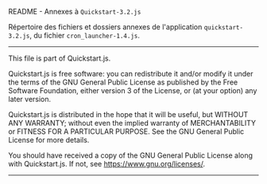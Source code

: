 
README - Annexes à `Quickstart-3.2.js`

Répertoire des fichiers et dossiers annexes de l'application `quickstart-3.2.js`, du fichier `cron_launcher-1.4.js`.
        

---------------------------------------------------------------------------------------------------------------------


This file is part of Quickstart.js.

Quickstart.js is free software: you can redistribute it and/or modify
it under the terms of the GNU General Public License as published by
the Free Software Foundation, either version 3 of the License, or
(at your option) any later version.


Quickstart.js is distributed in the hope that it will be useful,
but WITHOUT ANY WARRANTY; without even the implied warranty of
MERCHANTABILITY or FITNESS FOR A PARTICULAR PURPOSE.  See the
GNU General Public License for more details.


You should have received a copy of the GNU General Public License
along with Quickstart.js.  If not, see <https://www.gnu.org/licenses/>.


----------------------------------------------------------------------------------------------------------------------
